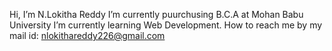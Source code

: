 Hi, I’m N.Lokitha Reddy
I’m currently puurchusing B.C.A at Mohan Babu University
I’m currently learning Web Development.
 How to reach me by my mail id: nlokithareddy226@gmail.com
